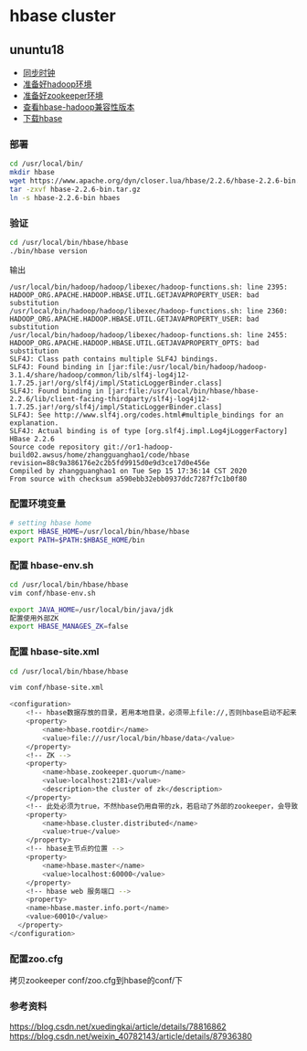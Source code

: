 # hbase cluster

## ununtu18

- [同步时钟](../../os/linux/03-ntp.md)
- [准备好hadoop环境](../hadoop/SUMMARY.md)
- [准备好zookeeper环境](../../distributed/middleware/zookeeper/SUMMARY.md)
- [查看hbase-hadoop兼容性版本](http://hbase.apache.org/book.html#hadoop)
- [下载hbase](https://archive.apache.org/dist/hbase/)  

### 部署 
```bash
cd /usr/local/bin/
mkdir hbase
wget https://www.apache.org/dyn/closer.lua/hbase/2.2.6/hbase-2.2.6-bin.tar.gz
tar -zxvf hbase-2.2.6-bin.tar.gz
ln -s hbase-2.2.6-bin hbaes
```

### 验证
```bash
cd /usr/local/bin/hbase/hbase
./bin/hbase version
```

输出
```text
/usr/local/bin/hadoop/hadoop/libexec/hadoop-functions.sh: line 2395: HADOOP_ORG.APACHE.HADOOP.HBASE.UTIL.GETJAVAPROPERTY_USER: bad substitution
/usr/local/bin/hadoop/hadoop/libexec/hadoop-functions.sh: line 2360: HADOOP_ORG.APACHE.HADOOP.HBASE.UTIL.GETJAVAPROPERTY_USER: bad substitution
/usr/local/bin/hadoop/hadoop/libexec/hadoop-functions.sh: line 2455: HADOOP_ORG.APACHE.HADOOP.HBASE.UTIL.GETJAVAPROPERTY_OPTS: bad substitution
SLF4J: Class path contains multiple SLF4J bindings.
SLF4J: Found binding in [jar:file:/usr/local/bin/hadoop/hadoop-3.1.4/share/hadoop/common/lib/slf4j-log4j12-1.7.25.jar!/org/slf4j/impl/StaticLoggerBinder.class]
SLF4J: Found binding in [jar:file:/usr/local/bin/hbase/hbase-2.2.6/lib/client-facing-thirdparty/slf4j-log4j12-1.7.25.jar!/org/slf4j/impl/StaticLoggerBinder.class]
SLF4J: See http://www.slf4j.org/codes.html#multiple_bindings for an explanation.
SLF4J: Actual binding is of type [org.slf4j.impl.Log4jLoggerFactory]
HBase 2.2.6
Source code repository git://or1-hadoop-build02.awsus/home/zhangguanghao1/code/hbase revision=88c9a386176e2c2b5fd9915d0e9d3ce17d0e456e
Compiled by zhangguanghao1 on Tue Sep 15 17:36:14 CST 2020
From source with checksum a590ebb32ebb0937ddc7287f7c1b0f80
```

### 配置环境变量
```bash
# setting hbase home
export HBASE_HOME=/usr/local/bin/hbase/hbase
export PATH=$PATH:$HBASE_HOME/bin
```

### 配置 hbase-env.sh
```bash
cd /usr/local/bin/hbase/hbase
vim conf/hbase-env.sh 

export JAVA_HOME=/usr/local/bin/java/jdk
配置使用外部ZK
export HBASE_MANAGES_ZK=false
```


### 配置 hbase-site.xml

```bash
cd /usr/local/bin/hbase/hbase

vim conf/hbase-site.xml 

<configuration>
	<!-- hbase数据存放的目录，若用本地目录，必须带上file://,否则hbase启动不起来 -->
	<property>
		<name>hbase.rootdir</name>
		<value>file:///usr/local/bin/hbase/data</value>
	</property>
	<!-- ZK -->
	<property>
		<name>hbase.zookeeper.quorum</name>
		<value>localhost:2181</value>
		<description>the cluster of zk</description>
	</property>
	<!-- 此处必须为true，不然hbase仍用自带的zk，若启动了外部的zookeeper，会导致冲突，hbase启动不起来 -->
	<property>
		<name>hbase.cluster.distributed</name>
		<value>true</value>
	</property>
	<!-- hbase主节点的位置 -->
	<property>
		<name>hbase.master</name>
		<value>localhost:60000</value>
	</property>
	<!-- hbase web 服务端口 -->
	<property>
    <name>hbase.master.info.port</name>
    <value>60010</value>
  </property>
</configuration>
```

### 配置zoo.cfg
拷贝zookeeper conf/zoo.cfg到hbase的conf/下


### 参考资料
https://blog.csdn.net/xuedingkai/article/details/78816862
https://blog.csdn.net/weixin_40782143/article/details/87936380

